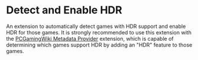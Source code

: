 # Detect and Enable HDR
An extension to automatically detect games with HDR support and enable HDR for those games. It is strongly recommended to use this extension with the [PCGamingWiki Metadata Provider](https://github.com/sharkusmanch/playnite-pcgamingwiki-metadata-provider) extension, which is capable of determining which games support HDR by adding an "HDR" feature to those games.
